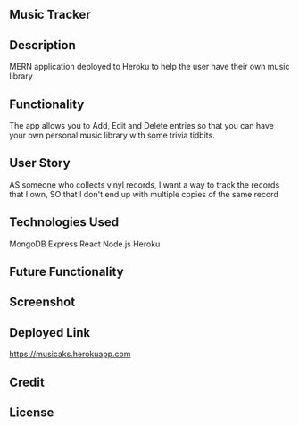 ## Music Tracker

## Description
MERN application deployed to Heroku to help the user have their own music library

## Functionality
The app allows you to Add, Edit and Delete entries so that you can have your own personal music library with some trivia tidbits.

## User Story
AS someone who collects vinyl records,
I want a way to track the records that I own,
SO that I don't end up with multiple copies of the same record

## Technologies Used
MongoDB
Express
React
Node.js
Heroku

## Future Functionality


## Screenshot

## Deployed Link
https://musicaks.herokuapp.com

## Credit

## License